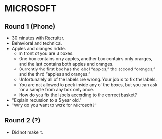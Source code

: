 # MICROSOFT

## Round 1 (Phone)

- 30 minutes with Recruiter.
- Behavioral and technical.
- Apples and oranges riddle.
  - In front of you are 3 boxes.
  - One box contains only apples, another box contains only oranges, and the last contains both apples and oranges.
  - Currently the first box has the label “apples,” the second “oranges,” and the third “apples and oranges.”
  - Unfortunately all of the labels are wrong. Your job is to fix the labels.
  - You are not allowed to peek inside any of the boxes, but you can ask for a sample from any box only once.
  - How do you fix the labels according to the correct basket?
- "Explain recursion to a 5 year old."
- "Why do you want to work for Microsoft?"

## Round 2 (?)

- Did not make it.
